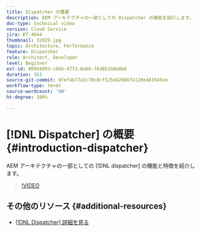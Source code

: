 ```yaml
---
title: Dispatcher の概要
description: AEM アーキテクチャの一部としての Dispatcher の機能を紹介します。
doc-type: technical video
version: Cloud Service
jira: KT-4644
thumbnail: 32029.jpg
topic: Architecture, Performance
feature: Dispatcher
role: Architect, Developer
level: Beginner
exl-id: 06954993-c8bb-47f3-8ab6-76d6b1b8e8b0
duration: 353
source-git-commit: 9fef4b77a2c70c8cf525d42686f4120e481945ee
workflow-type: tm+mt
source-wordcount: '40'
ht-degree: 100%

---
```


# [!DNL Dispatcher] の概要 {#introduction-dispatcher}

AEM アーキテクチャの一部としての [!DNL dispatcher] の機能と特徴を紹介します。

>[!VIDEO](https://video.tv.adobe.com/v/32029?quality=12&learn=on)

## その他のリソース {#additional-resources}

* [[!DNL Dispatcher] 詳細を見る](https://experienceleague.adobe.com/docs/experience-manager-dispatcher/using/dispatcher.html?lang=ja)
